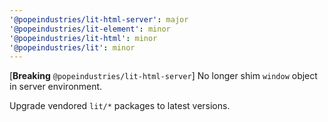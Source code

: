 ```yaml
---
'@popeindustries/lit-html-server': major
'@popeindustries/lit-element': minor
'@popeindustries/lit-html': minor
'@popeindustries/lit': minor
---
```


[**Breaking** `@popeindustries/lit-html-server`] No longer shim `window` object in server environment.

Upgrade vendored `lit/*` packages to latest versions.
